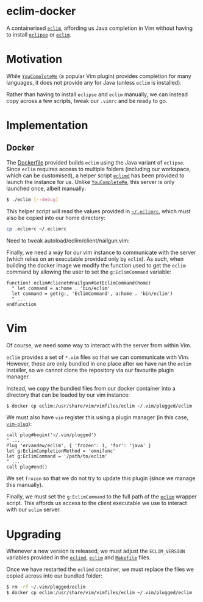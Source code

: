 # eclim-docker

A containerised [`eclim`](http://eclim.org), affording us Java completion in Vim
without having to install [`eclipse`](https://www.eclipse.org/) or [`eclim`](http://eclim.org).

# Motivation

While [`YouCompleteMe`](https://github.com/Valloric/YouCompleteMe) (a popular
Vim plugin) provides completion for many languages, it does not provide any for
Java (unless `eclim` is installed).

Rather than having to install `eclipse` and `eclim` manually, we can instead
copy across a few scripts, tweak our `.vimrc` and be ready to go.

# Implementation

## Docker

The [Dockerfile](Dockerfile) provided builds `eclim` using the Java variant of
`eclipse`.
Since `eclim` requires access to multiple folders (including our workspace,
which can be customised), a helper script [`eclimd`](eclimd) has been provided
to launch the instance for us.
Unlike [`YouCompleteMe`](https://github.com/Valloric/YouCompleteMe), this
server is only launched once, albeit manually:

```bash
$ ./eclim [--debug]
```

This helper script will read the values provided in [`~/.eclimrc`](.eclimrc),
which must also be copied into our home directory:

```bash
cp .eclimrc ~/.eclimrc
```
Need to tweak autoload/eclim/client/nailgun.vim:

Finally, we need a way for our vim instance to communicate with the server
(which relies on an executable provided only by `eclim`).
As such, when building the docker image we modify the function used to get the
`eclim` command by allowing the user to set the `g:EclimCommand` variable:

```vim
function! eclim#clienet#nailgun#GetEclimCommand(home)
  " let command = a:home . 'bin/eclim'
  let command = get(g:, 'EclimCommand', a:home . 'bin/eclim')
  " ...
endfunction
```

# Vim
Of course, we need some way to interact with the server from within Vim.

`eclim` provides a set of `*.vim` files so that we can communicate with Vim.
However, these are only bundled in one place after we have run the `eclim`
installer, so we cannot clone the repository via our favourite plugin manager.

Instead, we copy the bundled files from our docker container into a directory
that can be loaded by our vim instance:

```bash
$ docker cp eclim:/usr/share/vim/vimfiles/eclim ~/.vim/plugged/eclim
```

We must also have `vim` register this using a plugin manager (in this case,
[`vim-plug`](`https://github.com/junegunn/vim-plug`)):

```vim
call plug#begin('~/.vim/plugged')
" ...
Plug 'ervandew/eclim', { 'frozen': 1, 'for': 'java' }
let g:EclimCompletionMethod = 'omnifunc'
let g:EclimCommand = '/path/to/eclim'
" ...
call plug#end()
```

We set `frozen` so that we do not try to update this plugin (since we manage
this manually).

Finally, we must set the `g:EclimCommand` to the full path of the
[`eclim`](eclim) wrapper script.
This affords us access to the client executable we use to interact with our
`eclim` server.

# Upgrading

Whenever a new version is released, we must adjust the `ECLIM_VERSION`
variables provided in the [`eclimd`](eclimd), [`eclim`](eclim) and
[`Makefile`](Makefile) files.

Once we have restarted the `eclimd` container, we must replace the files we
copied across into our bundled folder:

```bash
$ rm -rf ~/.vim/plugged/eclim
$ docker cp eclim:/usr/share/vim/vimfiles/eclim ~/.vim/plugged/eclim
```
